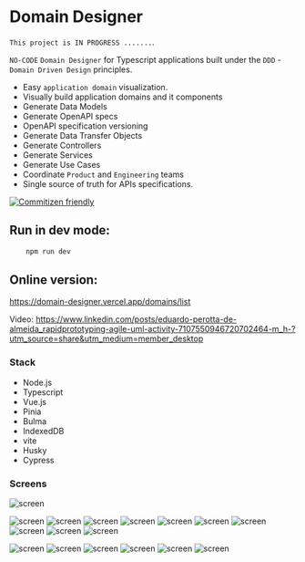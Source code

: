 # Domain Designer

`This project is IN PROGRESS .......`.

`NO-CODE` `Domain Designer` for Typescript applications built under the `DDD` - `Domain Driven Design` principles.

- Easy `application domain` visualization.
- Visually build application domains and it components
- Generate Data Models
- Generate OpenAPI specs
- OpenAPI specification versioning
- Generate Data Transfer Objects
- Generate Controllers
- Generate Services
- Generate Use Cases
- Coordinate `Product` and `Engineering` teams
- Single source of truth for APIs specifications.

[![Commitizen friendly](https://img.shields.io/badge/commitizen-friendly-brightgreen.svg)](http://commitizen.github.io/cz-cli/)



## Run in dev mode:

```bash
    npm run dev
```


## Online version:

https://domain-designer.vercel.app/domains/list

Video: https://www.linkedin.com/posts/eduardo-perotta-de-almeida_rapidprototyping-agile-uml-activity-7107550946720702464-m_h-?utm_source=share&utm_medium=member_desktop


### Stack

- Node.js
- Typescript
- Vue.js
- Pinia
- Bulma
- IndexedDB
- vite
- Husky
- Cypress


### Screens

![screen](https://i.imgur.com/5IgLsoU.png)

![screen](https://i.imgur.com/MyvBo0S.png)
![screen](https://i.imgur.com/8aeQHoj.png)
![screen](https://i.imgur.com/Zjtvz3r.png)
![screen](https://i.imgur.com/2qOCZTF.png)
![screen](https://i.imgur.com/PtBGule.png)
![screen](https://i.imgur.com/3vIJMQ2.png)
![screen](https://i.imgur.com/Qr0AhkN.png)
![screen](https://i.imgur.com/vRsU4zs.png)
![screen](https://i.imgur.com/M8hqjtD.png)
![screen](https://i.imgur.com/mIS6YjE.png)

![screen](https://i.imgur.com/VFaZhRT.png)
![screen](https://i.imgur.com/ovhpYgt.png)
![screen](https://i.imgur.com/DKnfLid.png)
![screen](https://i.imgur.com/Xxg2Fp6.png)
![screen](https://i.imgur.com/GNcCpzx.png)
![screen](https://i.imgur.com/rYScKLn.png)
